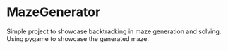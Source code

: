 # MazeGenerator
Simple project to showcase backtracking in maze generation and solving.
Using pygame to showcase the generated maze.